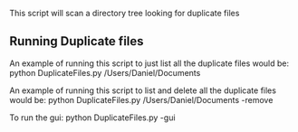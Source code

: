 
This script will scan a directory tree looking for duplicate files

## Running Duplicate files
An example of running this script to just list all the duplicate files would be:
    python DuplicateFiles.py /Users/Daniel/Documents
    
An example of running this script to list and delete all the duplicate files would be:
        python DuplicateFiles.py /Users/Daniel/Documents -remove

To run the gui:
        python DuplicateFiles.py -gui
